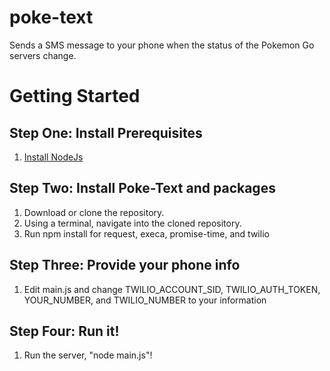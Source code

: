 # poke-text
Sends a SMS message to your phone when the status of the Pokemon Go servers change.

# Getting Started

## Step One: Install Prerequisites

1. [Install NodeJs ](https://nodejs.org/en/download/)

## Step Two: Install Poke-Text and packages

1. Download or clone the repository.
1. Using a terminal, navigate into the cloned repository.
1. Run npm install for request, execa, promise-time, and twilio

## Step Three: Provide your phone info

1.  Edit main.js and change TWILIO_ACCOUNT_SID, TWILIO_AUTH_TOKEN, YOUR_NUMBER, and TWILIO_NUMBER to your information

## Step Four: Run it!

1.  Run the server, "node main.js"!
